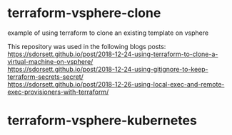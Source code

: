 # terraform-vsphere-clone
example of using terraform to clone an existing template on vsphere

This repository was used in the following blogs posts:<br>
https://sdorsett.github.io/post/2018-12-24-using-terraform-to-clone-a-virtual-machine-on-vsphere/<br>
https://sdorsett.github.io/post/2018-12-24-using-gitignore-to-keep-terraform-secrets-secret/<br>
https://sdorsett.github.io/post/2018-12-26-using-local-exec-and-remote-exec-provisioners-with-terraform/<br>
# terraform-vsphere-kubernetes
